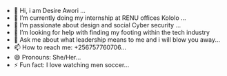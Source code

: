 

- 🔭 Hi, i am Desire Awori ...
- 🌱 I’m currently doing my internship at RENU offices Kololo ...
- 👯 I’m passionate about design and social Cyber security ...
- 🤔 I’m looking for help with finding my footing within the tech industry
- 💬 Ask me about what leadership means to me and i will blow you away...
- 📫 How to reach me: +256757760706...
- 😄 Pronouns: She/Her...
- ⚡ Fun fact: I love watching men soccer...

